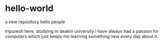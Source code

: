 # hello-world
a new repository
hello people

tripuresh here, studying in deakin university 
i have always had a passion for computers which just keeps me learning something new every day about it.
